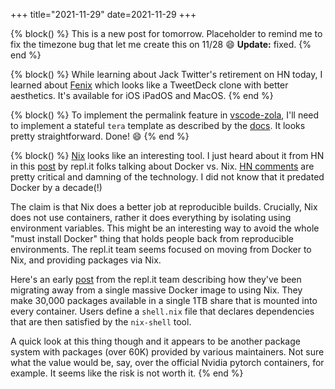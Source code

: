 
+++
title="2021-11-29"
date=2021-11-29
+++

{% block() %}
This is a new post for tomorrow. Placeholder to remind me to fix the timezone
bug that let me create this on 11/28 :smile: **Update:** fixed.
{% end %}

{% block() %}
While learning about Jack Twitter's retirement on HN today, I learned about 
[Fenix](https://apps.apple.com/us/app/fenix-for-twitter/id1437821840) which 
looks like a TweetDeck clone with better aesthetics. It's available for iOS
iPadOS and MacOS.
{% end %}

{% block() %}
To implement the permalink feature in
[vscode-zola](https://github.com/jflam/vscode-zola), I'll need to implement a
stateful `tera` template as described by the
[docs](https://tera.netlify.app/docs/#data-structures). It looks pretty
straightforward. Done! :smile:
{% end %}

{% block() %}
[Nix](https://nixos.org/) looks like an interesting tool. I just heard about
it from HN in this [post](https://blog.replit.com/nix-vs-docker) by repl.it
folks talking about Docker vs. Nix.
[HN comments](https://news.ycombinator.com/item?id=29387137) are pretty 
critical and damning of the technology. I did not know that it predated Docker
by a decade(!)

The claim is that Nix does a better job at reproducible builds. Crucially, Nix
does not use containers, rather it does everything by isolating using
environment variables. This might be an interesting way to avoid the whole
"must install Docker" thing that holds people back from reproducible
environments. The repl.it team seems focused on moving from Docker to Nix, and
providing packages via Nix. 

Here's an early [post](https://blog.replit.com/nix) from the repl.it team
describing how they've been migrating away from a single massive Docker image
to using Nix. They make 30,000 packages available in a single 1TB share that
is mounted into every container. Users define a `shell.nix` file that declares
dependencies that are then satisfied by the `nix-shell` tool.

A quick look at this thing though and it appears to be another package system
with packages (over 60K) provided by various maintainers. Not sure what the 
value would be, say, over the official Nvidia pytorch containers, for example.
It seems like the risk is not worth it.
{% end %}
